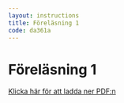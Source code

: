 ```yaml
---
layout: instructions
title: Föreläsning 1
code: da361a
---
```


# Föreläsning 1

[Klicka här för att ladda ner PDF:n](/assets/pdf/ooa_uml_intro_da361a.pdf.pdf)
